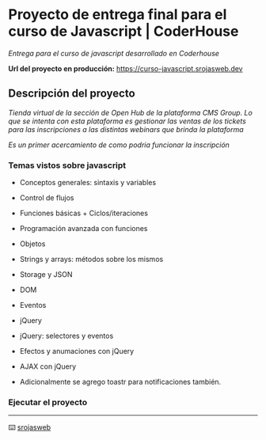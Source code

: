 # Proyecto de entrega final para el curso de Javascript | CoderHouse

_Entrega para el curso de javascript desarrollado en Coderhouse_

**Url del proyecto en producción:** https://curso-javascript.srojasweb.dev


## Descripción del proyecto

_Tienda virtual de la sección de Open Hub de la plataforma CMS Group. Lo que se intenta con esta plataforma es gestionar las ventas de los tickets para las inscripciones a las distintas webinars que brinda la plataforma_

_Es un primer acercamiento de como podria funcionar la inscripción_


### Temas vistos sobre javascript

* Conceptos generales: sintaxis y variables
* Control de flujos
* Funciones básicas + Ciclos/iteraciones
* Programación avanzada con funciones
* Objetos
* Strings y arrays: métodos sobre los mismos
* Storage y JSON
* DOM
* Eventos
* jQuery
* jQuery: selectores y eventos
* Efectos y anumaciones con jQuery
* AJAX con jQuery

* Adicionalmente se agrego toastr para notificaciones también.


### Ejecutar el proyecto

---
⌨️ [srojasweb](https://github.com/secrojas)
